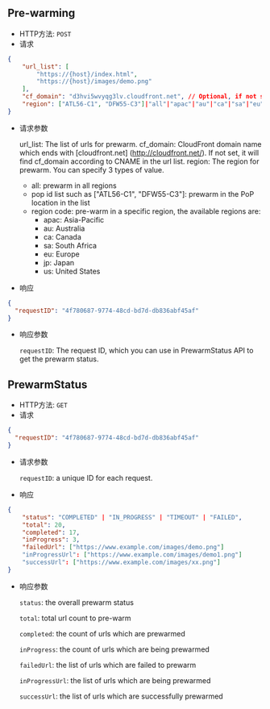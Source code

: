 ## Pre-warming 
- HTTP方法: `POST`
- 请求

``` json
{
    "url_list": [
        "https://{host}/index.html",
        "https://{host}/images/demo.png"
    ],
    "cf_domain": "d3hvi5wvyqg3lv.cloudfront.net", // Optional, if not set cf_domain, it will find cf_domain according to CName in the url list
    "region": ["ATL56-C1", "DFW55-C3"]|"all"|"apac"|"au"|"ca"|"sa"|"eu"|"jp"|"us" // "all" to prewarm all pop node
}
```

- 请求参数

  url_list: The list of urls for prewarm.
  cf_domain: CloudFront domain name which ends with [cloudfront.net] (http://cloudfront.net/). If not set, it will find cf_domain according to CNAME in the url list.
  region: The region for prewarm. You can specify 3 types of value.

  * all: prewarm in all regions
  * pop id list such as ["ATL56-C1", "DFW55-C3"]: prewarm in the PoP location in the list
  * region code: pre-warm in a specific region, the available regions are:
    * apac: Asia-Pacific
    * au: Australia
    * ca: Canada
    * sa: South Africa
    * eu: Europe
    * jp: Japan
    * us: United States

- 响应

``` json
{
  "requestID": "4f780687-9774-48cd-bd7d-db836abf45af"
}
```

- 响应参数

  `requestID`: The request ID, which you can use in PrewarmStatus API to get the prewarm status.

## PrewarmStatus 
- HTTP方法: `GET`
- 请求

``` json
{
  "requestID": "4f780687-9774-48cd-bd7d-db836abf45af"
}
```

- 请求参数

  `requestID`: a unique ID for each request.

- 响应

``` json
{
    "status": "COMPLETED" | "IN_PROGRESS" | "TIMEOUT" | "FAILED",
    "total": 20,
    "completed": 17,
    "inProgress": 3,
    "failedUrl": ["https://www.example.com/images/demo.png"]
    "inProgressUrl": ["https://www.example.com/images/demo1.png"]
    "successUrl": ["https://www.example.com/images/xx.png"]
}
```
- 响应参数

  `status`: the overall prewarm status

  `total`: total url count to pre-warm

  `completed`: the count of urls which are prewarmed

  `inProgress`: the count of urls which are being prewarmed

  `failedUrl`: the list of urls which are failed to prewarm

  `inProgressUrl`: the list of urls which are being prewarmed

  `successUrl`: the list of urls which are successfully prewarmed


